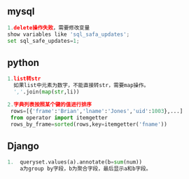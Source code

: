 ## mysql

```python
1.delete操作失败，需要修改变量
show variables like 'sql_safa_updates';
set sql_safe_updates=1;
```

## python

```python
1.list转str
  如果list中元素为数字，不能直接转str，需要map操作。
  ','.join(map(str,li))

2.字典列表按照某个键的值进行排序
 rows=[{'frame':'Brian','lname':'Jones','uid':1003},...]
 from operator import itemgetter
 rows_by_frame=sorted(rows,key=itemgetter('fname'))
```

## Django

```python
1. 	queryset.values(a).annotate(b=sum(num))  
    a为group by字段，b为聚合字段，最后显示a和b字段。
```


